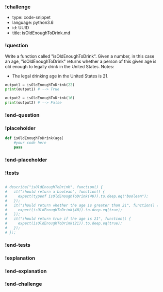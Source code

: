### !challenge

* type: code-snippet
* language: python3.6
* id: UUID
* title: isOldEnoughToDrink.md

### !question

Write a function called "isOldEnoughToDrink".
Given a number, in this case an age, "isOldEnoughToDrink" returns whether a person of this given age is old enough to legally drink in the United States.
Notes:
* The legal drinking age in the United States is 21.

```python
output1 = isOldEnoughToDrink(22)
print(output1) # --> True

output2 = isOldEnoughToDrink(16)
print(output2) # --> False
```

### !end-question

### !placeholder

```python
def isOldEnoughToDrink(age)
    #your code here
    pass
```

### !end-placeholder

### !tests

```python

# describe("isOldEnoughToDrink", function() {
#   it("should return a boolean", function() {
#     expect(typeof isOldEnoughToDrink(40)).to.deep.eq("boolean");
#   });
#   it("should return whether the age is greater than 21", function() {
#     expect(isOldEnoughToDrink(40)).to.deep.eq(true);
#   });
#   it("should return true if the age is 21", function() {
#     expect(isOldEnoughToDrink(21)).to.deep.eq(true);
#   });
# });

```

### !end-tests

### !explanation

### !end-explanation

### !end-challenge
